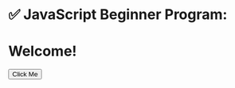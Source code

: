 # ✅ JavaScript Beginner Program:

<!DOCTYPE html>
<html>
<head>
  <title>My First JS Program</title>
</head>
<body>

<h1>Welcome!</h1>
<button onclick="showMessage()">Click Me</button>

<script>
  function showMessage() {
    alert("Hello Habib! You're learning JavaScript!");
  }
</script>

</body>
</html>

